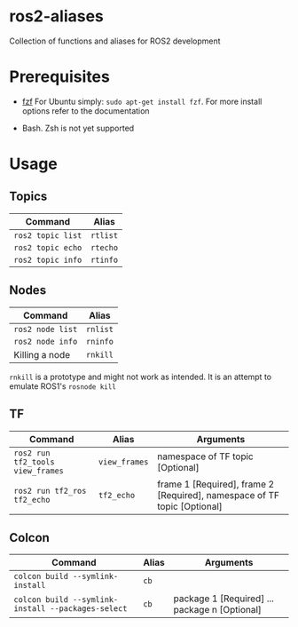 # ros2-aliases
Collection of functions and aliases for ROS2 development

# Prerequisites

- [fzf](https://github.com/junegunn/fzf#installation)
For Ubuntu simply: `sudo apt-get install fzf`. For more install options refer to the documentation

- Bash. Zsh is not yet supported

# Usage

## Topics

| Command | Alias |
| --- | --- |
| `ros2 topic list` | `rtlist` |
| `ros2 topic echo` | `rtecho`|
| `ros2 topic info` | `rtinfo`|

## Nodes

| Command | Alias |
| --- | --- |
| `ros2 node list` | `rnlist` |
| `ros2 node info` | `rninfo`|
| Killing a node | `rnkill`|

`rnkill` is a prototype and might not work as intended. It is an attempt to emulate ROS1's `rosnode kill`

## TF

| Command | Alias | Arguments |
| --- | --- | --- |
| `ros2 run tf2_tools view_frames` | `view_frames` | namespace of TF topic [Optional] |
| `ros2 run tf2_ros tf2_echo` | `tf2_echo`| frame 1 [Required], frame 2 [Required], namespace of TF topic [Optional] |

## Colcon

| Command | Alias | Arguments |
| --- | --- | --- |
| `colcon build --symlink-install` | `cb` |
| `colcon build --symlink-install --packages-select` | `cb`| package 1 [Required] ... package n [Optional] |

